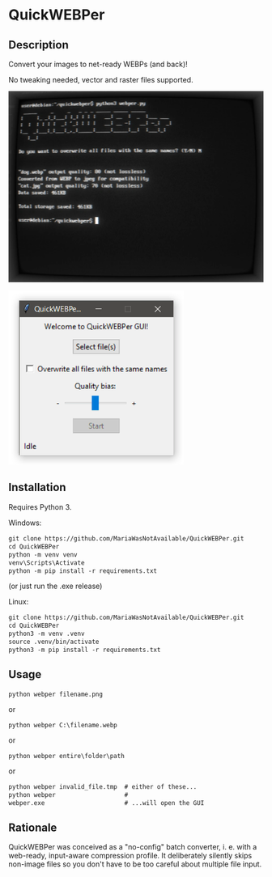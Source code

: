 # QuickWEBPer

## Description
Convert your images to net-ready WEBPs (and back)!

No tweaking needed, vector and raster files supported.

![Image](<https://raw.githubusercontent.com/MariaWasNotAvailable/QuickWEBPer/main/qw.webp>)

![Image](<https://raw.githubusercontent.com/MariaWasNotAvailable/QuickWEBPer/main/qwg.webp>)

## Installation

Requires Python 3.

Windows:
```
git clone https://github.com/MariaWasNotAvailable/QuickWEBPer.git
cd QuickWEBPer
python -m venv venv
venv\Scripts\Activate
python -m pip install -r requirements.txt
```
(or just run the .exe release)

Linux:
```
git clone https://github.com/MariaWasNotAvailable/QuickWEBPer.git
cd QuickWEBPer
python3 -m venv .venv
source .venv/bin/activate
python3 -m pip install -r requirements.txt
```

## Usage
```
python webper filename.png
```
or
```
python webper C:\filename.webp
```
or
```
python webper entire\folder\path
```
or
```
python webper invalid_file.tmp  # either of these...
python webper                   #
webper.exe                      # ...will open the GUI
```

## Rationale
QuickWEBPer was conceived as a "no-config" batch converter, i. e. with a web-ready, input-aware compression profile. It deliberately silently skips non-image files so you don't have to be too careful about multiple file input. 
